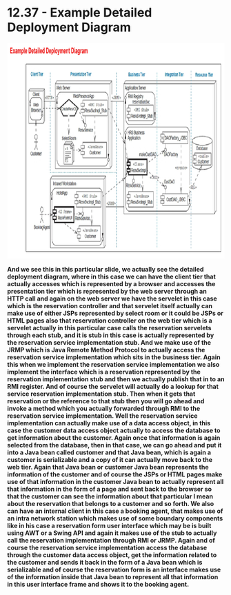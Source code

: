 # 12.37 - Example Detailed Deployment Diagram

<img src="/images/12_37_01.jpg" width="800" height="500">

**And we see this in this particular slide, we actually see the detailed deployment diagram, where in this case we can have the client tier that actually accesses which is represented by a browser and accesses the presentation tier which is represented by the web server through an HTTP call and again on the web server we have the servelet in this case which is the reservation controller and that servelet itself actually can make use of either JSPs represented by select room or it could be JSPs or HTML pages also that reservation controller on the web tier which is a servelet actually in this particular case calls the reservation servelets through each stub, and it is stub in this case is actually represented by the reservation service implementation stub. And we make use of the JRMP which is Java Remote Method Protocol to actually access the reservation service implementation which sits in the business tier. Again this when we implement the reservation service implementation we also implement the interface which is a reservation represented by the reservation implementation stub and then we actually publish that in to an RMI register. And of course the servelet will actually do a lookup for that service reservation implementation stub. Then when it gets that reservation or the reference to that stub then you will go ahead and invoke a method which you actually forwarded through RMI to the reservation service implementation. Well the reservation service implementation can actually make use of a data access object, in this case the customer data access object actually to access the database to get information about the customer. Again once that information is again selected from the database, then in that case, we can go ahead and put it into a Java bean called customer and that Java bean, which is again a customer is serializable and a copy of it can actually move back to the web tier. Again that Java bean or customer Java bean represents the information of the customer and of course the JSPs or HTML pages make use of that information in the customer Java bean to actually represent all that information in the form of a page and sent back to the browser so that the customer can see the information about that particular I mean about the reservation that belongs to a customer and so forth. We also can have an internal client in this case a booking agent, that makes use of an intra network station which makes use of some boundary components like in his case a reservation form user interface which may be is built using AWT or a Swing API and again it makes use of the stub to actually call the reservation implementation through RMI or JRMP. Again and of course the reservation service implementation access the database through the customer data access object, get the information related to the customer and sends it back in the form of a Java bean which is serializable and of course the reservation form is an interface makes use of the information inside that Java bean to represent all that information in this user interface frame and shows it to the booking agent.**